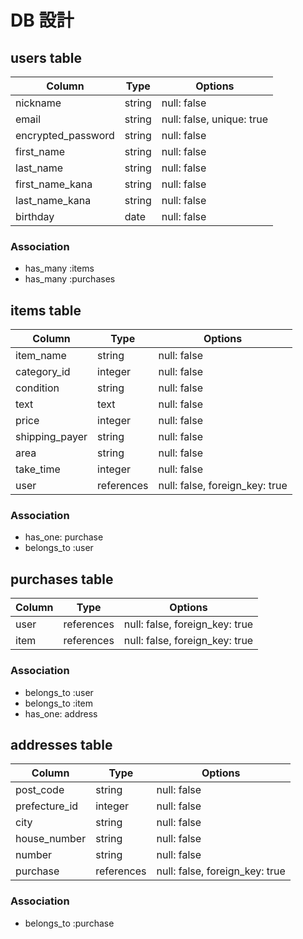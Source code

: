 # DB 設計

## users table

| Column             | Type                | Options                   |
|--------------------|---------------------|---------------------------|
| nickname           | string              | null: false               |
| email              | string              | null: false, unique: true |
| encrypted_password | string              | null: false               |
| first_name         | string              | null: false               |
| last_name          | string              | null: false               |
| first_name_kana    | string              | null: false               |
| last_name_kana     | string              | null: false               |
| birthday           | date                | null: false               |


### Association

* has_many :items
* has_many :purchases

## items table

| Column           | Type       | Options                        |
|----------------- |------------|--------------------------------|
| item_name        | string     | null: false                    |
| category_id      | integer    | null: false                    |
| condition        | string     | null: false                    |
| text             | text       | null: false                    |
| price            | integer    | null: false                    |
| shipping_payer   | string     | null: false                    |
| area             | string     | null: false                    |
| take_time        | integer    | null: false                    |
| user             | references | null: false, foreign_key: true |

### Association

- has_one: purchase
- belongs_to :user

## purchases table

| Column      | Type       | Options                        |
|-------------|------------|--------------------------------|
| user        | references | null: false, foreign_key: true |
| item        | references | null: false, foreign_key: true |

### Association

- belongs_to :user
- belongs_to :item
- has_one: address


## addresses table

| Column        | Type          | Options                        |
|-------------- |-------------- |--------------------------------|
| post_code     | string        | null: false                    |
| prefecture_id | integer       | null: false                    |
| city          | string        | null: false                    |
| house_number  | string        | null: false                    |
| number        | string        | null: false                    |
| purchase      | references    | null: false, foreign_key: true |


### Association

- belongs_to :purchase




